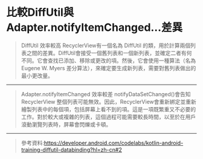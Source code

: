 **比較DiffUtil與Adapter.notifyItemChanged…差異**
==============
> DiffUtil
> 效率較高
> RecyclerView有一個名為 DiffUtil 的類，用於計算兩個列表之間的差異。DiffUtil會接受一個舊列表和一個新列表，並確定二者有何不同。它會查找已添加、移除或更改的項。然後，它會使用一種算法（名為Eugene W. Myers 差分算法），來確定要生成新列表，需要對舊列表做出的最小更改量。
-------------
> Adapter.notifyItemChanged
> 效率較差
> notifyDataSetChanged()會告知 RecyclerView 整個列表可能無效。因此，RecyclerView會重新綁定並重新繪製列表中的每個項，包括屏幕上看不到的項。這是一項既繁重又不必要的工作。對於較大或複雜的列表，這個過程可能需要較長時間，以至於在用戶滾動瀏覽列表時，屏幕會閃爍或卡頓。
-------------
>參考資料:https://developer.android.com/codelabs/kotlin-android-training-diffutil-databinding?hl=zh-cn#2
